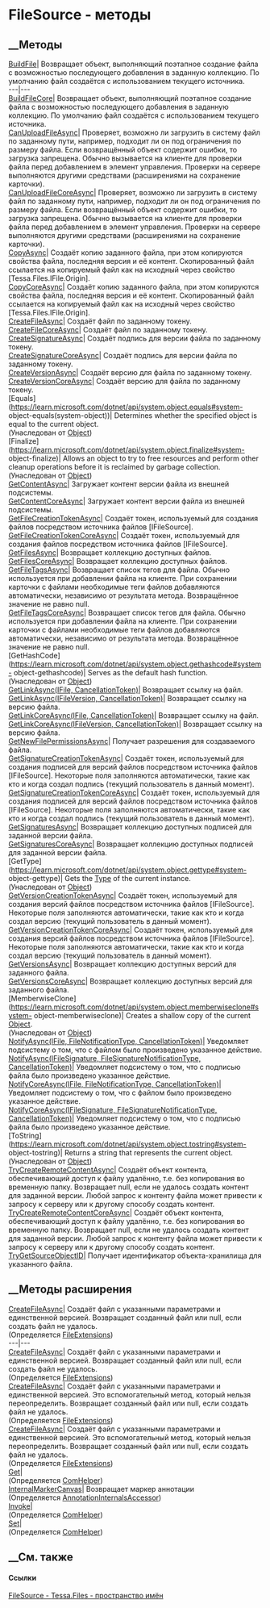 # FileSource - методы
##  __Методы
[BuildFile](M_Tessa_Files_FileSource_BuildFile.htm)|  Возвращает объект,
выполняющий поэтапное создание файла с возможностью последующего добавления в
заданную коллекцию. По умолчанию файл создаётся с использованием текущего
источника.  
---|---  
[BuildFileCore](M_Tessa_Files_FileSource_BuildFileCore.htm)|  Возвращает
объект, выполняющий поэтапное создание файла с возможностью последующего
добавления в заданную коллекцию. По умолчанию файл создаётся с использованием
текущего источника.  
[CanUploadFileAsync](M_Tessa_Files_FileSource_CanUploadFileAsync.htm)|
Проверяет, возможно ли загрузить в систему файл по заданному пути, например,
подходит ли он под ограничения по размеру файла. Если возвращённый объект
содержит ошибки, то загрузка запрещена. Обычно вызывается на клиенте для
проверки файла перед добавлением в элемент управления. Проверки на сервере
выполняются другими средствами (расширениями на сохранение карточки).  
[CanUploadFileCoreAsync](M_Tessa_Files_FileSource_CanUploadFileCoreAsync.htm)|
Проверяет, возможно ли загрузить в систему файл по заданному пути, например,
подходит ли он под ограничения по размеру файла. Если возвращённый объект
содержит ошибки, то загрузка запрещена. Обычно вызывается на клиенте для
проверки файла перед добавлением в элемент управления. Проверки на сервере
выполняются другими средствами (расширениями на сохранение карточки).  
[CopyAsync](M_Tessa_Files_FileSource_CopyAsync.htm)|  Создаёт копию заданного
файла, при этом копируются свойства файла, последняя версия и её контент.
Скопированный файл ссылается на копируемый файл как на исходный через свойство
[Tessa.Files.IFile.Origin].  
[CopyCoreAsync](M_Tessa_Files_FileSource_CopyCoreAsync.htm)|  Создаёт копию
заданного файла, при этом копируются свойства файла, последняя версия и её
контент. Скопированный файл ссылается на копируемый файл как на исходный через
свойство [Tessa.Files.IFile.Origin].  
[CreateFileAsync](M_Tessa_Files_FileSource_CreateFileAsync.htm)| Создаёт файл
по заданному токену.  
[CreateFileCoreAsync](M_Tessa_Files_FileSource_CreateFileCoreAsync.htm)|
Создаёт файл по заданному токену.  
[CreateSignatureAsync](M_Tessa_Files_FileSource_CreateSignatureAsync.htm)|
Создаёт подпись для версии файла по заданному токену.  
[CreateSignatureCoreAsync](M_Tessa_Files_FileSource_CreateSignatureCoreAsync.htm)|
Создаёт подпись для версии файла по заданному токену.  
[CreateVersionAsync](M_Tessa_Files_FileSource_CreateVersionAsync.htm)| Создаёт
версию для файла по заданному токену.  
[CreateVersionCoreAsync](M_Tessa_Files_FileSource_CreateVersionCoreAsync.htm)|
Создаёт версию для файла по заданному токену.  
[Equals](https://learn.microsoft.com/dotnet/api/system.object.equals#system-
object-equals\(system-object\))| Determines whether the specified object is
equal to the current object.  
(Унаследован от
[Object](https://learn.microsoft.com/dotnet/api/system.object))  
[Finalize](https://learn.microsoft.com/dotnet/api/system.object.finalize#system-
object-finalize)| Allows an object to try to free resources and perform other
cleanup operations before it is reclaimed by garbage collection.  
(Унаследован от
[Object](https://learn.microsoft.com/dotnet/api/system.object))  
[GetContentAsync](M_Tessa_Files_FileSource_GetContentAsync.htm)|  Загружает
контент версии файла из внешней подсистемы.  
[GetContentCoreAsync](M_Tessa_Files_FileSource_GetContentCoreAsync.htm)|
Загружает контент версии файла из внешней подсистемы.  
[GetFileCreationTokenAsync](M_Tessa_Files_FileSource_GetFileCreationTokenAsync.htm)|
Создаёт токен, используемый для создания файлов посредством источника файлов
[IFileSource].  
[GetFileCreationTokenCoreAsync](M_Tessa_Files_FileSource_GetFileCreationTokenCoreAsync.htm)|
Создаёт токен, используемый для создания файлов посредством источника файлов
[IFileSource].  
[GetFilesAsync](M_Tessa_Files_FileSource_GetFilesAsync.htm)| Возвращает
коллекцию доступных файлов.  
[GetFilesCoreAsync](M_Tessa_Files_FileSource_GetFilesCoreAsync.htm)|
Возвращает коллекцию доступных файлов.  
[GetFileTagsAsync](M_Tessa_Files_FileSource_GetFileTagsAsync.htm)|  Возвращает
список тегов для файла. Обычно используется при добавлении файла на клиенте.
При сохранении карточки с файлами необходимые теги файлов добавляются
автоматически, независимо от результата метода. Возвращённое значение не равно
null.  
[GetFileTagsCoreAsync](M_Tessa_Files_FileSource_GetFileTagsCoreAsync.htm)|
Возвращает список тегов для файла. Обычно используется при добавлении файла на
клиенте. При сохранении карточки с файлами необходимые теги файлов добавляются
автоматически, независимо от результата метода. Возвращённое значение не равно
null.  
[GetHashCode](https://learn.microsoft.com/dotnet/api/system.object.gethashcode#system-
object-gethashcode)| Serves as the default hash function.  
(Унаследован от
[Object](https://learn.microsoft.com/dotnet/api/system.object))  
[GetLinkAsync(IFile,
CancellationToken)](M_Tessa_Files_FileSource_GetLinkAsync.htm)| Возвращает
ссылку на файл.  
[GetLinkAsync(IFileVersion,
CancellationToken)](M_Tessa_Files_FileSource_GetLinkAsync_1.htm)| Возвращает
ссылку на версию файла.  
[GetLinkCoreAsync(IFile,
CancellationToken)](M_Tessa_Files_FileSource_GetLinkCoreAsync.htm)| Возвращает
ссылку на файл.  
[GetLinkCoreAsync(IFileVersion,
CancellationToken)](M_Tessa_Files_FileSource_GetLinkCoreAsync_1.htm)|
Возвращает ссылку на версию файла.  
[GetNewFilePermissionsAsync](M_Tessa_Files_FileSource_GetNewFilePermissionsAsync.htm)|
Получает разрешения для создаваемого файла.  
[GetSignatureCreationTokenAsync](M_Tessa_Files_FileSource_GetSignatureCreationTokenAsync.htm)|
Создаёт токен, используемый для создания подписей для версий файлов
посредством источника файлов [IFileSource]. Некоторые поля заполняются
автоматически, такие как кто и когда создал подпись (текущий пользователь в
данный момент).  
[GetSignatureCreationTokenCoreAsync](M_Tessa_Files_FileSource_GetSignatureCreationTokenCoreAsync.htm)|
Создаёт токен, используемый для создания подписей для версий файлов
посредством источника файлов [IFileSource]. Некоторые поля заполняются
автоматически, такие как кто и когда создал подпись (текущий пользователь в
данный момент).  
[GetSignaturesAsync](M_Tessa_Files_FileSource_GetSignaturesAsync.htm)|
Возвращает коллекцию доступных подписей для заданной версии файла.  
[GetSignaturesCoreAsync](M_Tessa_Files_FileSource_GetSignaturesCoreAsync.htm)|
Возвращает коллекцию доступных подписей для заданной версии файла.  
[GetType](https://learn.microsoft.com/dotnet/api/system.object.gettype#system-
object-gettype)| Gets the
[Type](https://learn.microsoft.com/dotnet/api/system.type) of the current
instance.  
(Унаследован от
[Object](https://learn.microsoft.com/dotnet/api/system.object))  
[GetVersionCreationTokenAsync](M_Tessa_Files_FileSource_GetVersionCreationTokenAsync.htm)|
Создаёт токен, используемый для создания версий файлов посредством источника
файлов [IFileSource]. Некоторые поля заполняются автоматически, такие как кто
и когда создал версию (текущий пользователь в данный момент).  
[GetVersionCreationTokenCoreAsync](M_Tessa_Files_FileSource_GetVersionCreationTokenCoreAsync.htm)|
Создаёт токен, используемый для создания версий файлов посредством источника
файлов [IFileSource]. Некоторые поля заполняются автоматически, такие как кто
и когда создал версию (текущий пользователь в данный момент).  
[GetVersionsAsync](M_Tessa_Files_FileSource_GetVersionsAsync.htm)| Возвращает
коллекцию доступных версий для заданного файла.  
[GetVersionsCoreAsync](M_Tessa_Files_FileSource_GetVersionsCoreAsync.htm)|
Возвращает коллекцию доступных версий для заданного файла.  
[MemberwiseClone](https://learn.microsoft.com/dotnet/api/system.object.memberwiseclone#system-
object-memberwiseclone)| Creates a shallow copy of the current
[Object](https://learn.microsoft.com/dotnet/api/system.object).  
(Унаследован от
[Object](https://learn.microsoft.com/dotnet/api/system.object))  
[NotifyAsync(IFile, FileNotificationType,
CancellationToken)](M_Tessa_Files_FileSource_NotifyAsync.htm)| Уведомляет
подсистему о том, что с файлом было произведено указанное действие.  
[NotifyAsync(IFileSignature, FileSignatureNotificationType,
CancellationToken)](M_Tessa_Files_FileSource_NotifyAsync_1.htm)| Уведомляет
подсистему о том, что с подписью файла было произведено указанное действие.  
[NotifyCoreAsync(IFile, FileNotificationType,
CancellationToken)](M_Tessa_Files_FileSource_NotifyCoreAsync.htm)| Уведомляет
подсистему о том, что с файлом было произведено указанное действие.  
[NotifyCoreAsync(IFileSignature, FileSignatureNotificationType,
CancellationToken)](M_Tessa_Files_FileSource_NotifyCoreAsync_1.htm)|
Уведомляет подсистему о том, что с подписью файла было произведено указанное
действие.  
[ToString](https://learn.microsoft.com/dotnet/api/system.object.tostring#system-
object-tostring)| Returns a string that represents the current object.  
(Унаследован от
[Object](https://learn.microsoft.com/dotnet/api/system.object))  
[TryCreateRemoteContentAsync](M_Tessa_Files_FileSource_TryCreateRemoteContentAsync.htm)|
Создаёт объект контента, обеспечивающий доступ к файлу удалённо, т.е. без
копирования во временную папку. Возвращает null, если не удалось создать
контент для заданной версии. Любой запрос к контенту файла может привести к
запросу к серверу или к другому способу создать контент.  
[TryCreateRemoteContentCoreAsync](M_Tessa_Files_FileSource_TryCreateRemoteContentCoreAsync.htm)|
Создаёт объект контента, обеспечивающий доступ к файлу удалённо, т.е. без
копирования во временную папку. Возвращает null, если не удалось создать
контент для заданной версии. Любой запрос к контенту файла может привести к
запросу к серверу или к другому способу создать контент.  
[TryGetSourceObjectID](M_Tessa_Files_FileSource_TryGetSourceObjectID.htm)|
Получает идентификатор объекта-хранилища для указанного файла.  
##  __Методы расширения
[CreateFileAsync](M_Tessa_Files_FileExtensions_CreateFileAsync.htm)|  Создаёт
файл с указанными параметрами и единственной версией. Возвращает созданный
файл или null, если создать файл не удалось.  
(Определяется [FileExtensions](T_Tessa_Files_FileExtensions.htm))  
---|---  
[CreateFileAsync](M_Tessa_Files_FileExtensions_CreateFileAsync_3.htm)|
Создаёт файл с указанными параметрами и единственной версией. Возвращает
созданный файл или null, если создать файл не удалось.  
(Определяется [FileExtensions](T_Tessa_Files_FileExtensions.htm))  
[CreateFileAsync](M_Tessa_Files_FileExtensions_CreateFileAsync_2.htm)|
Создаёт файл с указанными параметрами и единственной версией. Это
вспомогательный метод, который нельзя переопределить. Возвращает созданный
файл или null, если создать файл не удалось.  
(Определяется [FileExtensions](T_Tessa_Files_FileExtensions.htm))  
[CreateFileAsync](M_Tessa_Files_FileExtensions_CreateFileAsync_1.htm)|
Создаёт файл с указанными параметрами и единственной версией. Это
вспомогательный метод, который нельзя переопределить. Возвращает созданный
файл или null, если создать файл не удалось.  
(Определяется [FileExtensions](T_Tessa_Files_FileExtensions.htm))  
[Get](M_Tessa_Extensions_Default_Client_EDS_ComHelper_Get.htm)|  
(Определяется
[ComHelper](T_Tessa_Extensions_Default_Client_EDS_ComHelper.htm))  
[InternalMarkerCanvas](M_Tessa_UI_Views_Charting_Annotations_AnnotationInternalsAccessor_InternalMarkerCanvas.htm)|
Возвращает маркер аннотации  
(Определяется
[AnnotationInternalsAccessor](T_Tessa_UI_Views_Charting_Annotations_AnnotationInternalsAccessor.htm))  
[Invoke](M_Tessa_Extensions_Default_Client_EDS_ComHelper_Invoke.htm)|  
(Определяется
[ComHelper](T_Tessa_Extensions_Default_Client_EDS_ComHelper.htm))  
[Set](M_Tessa_Extensions_Default_Client_EDS_ComHelper_Set.htm)|  
(Определяется
[ComHelper](T_Tessa_Extensions_Default_Client_EDS_ComHelper.htm))  
##  __См. также
#### Ссылки
[FileSource - ](T_Tessa_Files_FileSource.htm)
[Tessa.Files - пространство имён](N_Tessa_Files.htm)

